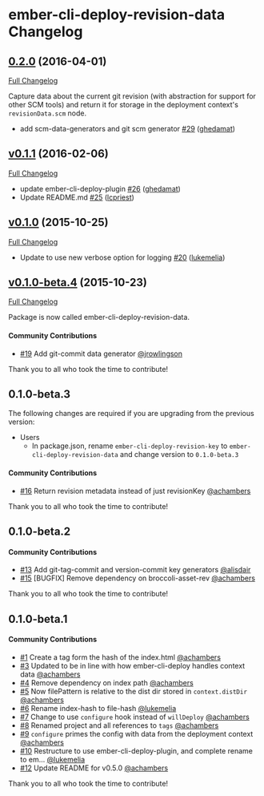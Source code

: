 # ember-cli-deploy-revision-data Changelog

## [0.2.0](https://github.com/ember-cli-deploy/ember-cli-deploy-revision-data/tree/0.2.0) (2016-04-01)
[Full Changelog](https://github.com/ember-cli-deploy/ember-cli-deploy-revision-data/compare/v0.1.1...0.2.0)

Capture data about the current git revision (with abstraction for support for other SCM tools) and return it for storage in the deployment context's `revisionData.scm` node.

- add scm-data-generators and git scm generator [\#29](https://github.com/ember-cli-deploy/ember-cli-deploy-revision-data/pull/29) ([ghedamat](https://github.com/ghedamat))

## [v0.1.1](https://github.com/ember-cli-deploy/ember-cli-deploy-revision-data/tree/v0.1.1) (2016-02-06)
[Full Changelog](https://github.com/ember-cli-deploy/ember-cli-deploy-revision-data/compare/v0.1.0...v0.1.1)

- update ember-cli-deploy-plugin [\#26](https://github.com/ember-cli-deploy/ember-cli-deploy-revision-data/pull/26) ([ghedamat](https://github.com/ghedamat))
- Update README.md [\#25](https://github.com/ember-cli-deploy/ember-cli-deploy-revision-data/pull/25) ([lcpriest](https://github.com/lcpriest))

## [v0.1.0](https://github.com/ember-cli-deploy/ember-cli-deploy-revision-data/tree/v0.1.0) (2015-10-25)
[Full Changelog](https://github.com/ember-cli-deploy/ember-cli-deploy-revision-data/compare/v0.1.0-beta.4...v0.1.0)

- Update to use new verbose option for logging [\#20](https://github.com/ember-cli-deploy/ember-cli-deploy-revision-data/pull/20) ([lukemelia](https://github.com/lukemelia))

## [v0.1.0-beta.4](https://github.com/ember-cli-deploy/ember-cli-deploy-revision-data/tree/v0.1.0-beta.4) (2015-10-23)
[Full Changelog](https://github.com/ember-cli-deploy/ember-cli-deploy-revision-data/compare/v0.1.0-beta.3...v0.1.0-beta.4)

Package is now called ember-cli-deploy-revision-data.

#### Community Contributions

- [#19](https://github.com/ember-cli-deploy/ember-cli-deploy-revision-data/pull/19) Add git-commit data generator [@jrowlingson](https://github.com/jrowlingson)

Thank you to all who took the time to contribute!

## 0.1.0-beta.3

The following changes are required if you are upgrading from the previous version:
- Users
  + In package.json, rename `ember-cli-deploy-revision-key` to `ember-cli-deploy-revision-data` and change
    version to `0.1.0-beta.3`

#### Community Contributions

- [#16](https://github.com/ember-cli-deploy/ember-cli-deploy-revision-data/pull/16) Return revision metadata instead of just revisionKey [@achambers](https://github.com/achambers)

Thank you to all who took the time to contribute!

## 0.1.0-beta.2

#### Community Contributions

- [#13](https://github.com/ember-cli-deploy/ember-cli-deploy-revision-data/pull/13) Add git-tag-commit and version-commit key generators [@alisdair](https://github.com/alisdair)
- [#15](https://github.com/ember-cli-deploy/ember-cli-deploy-revision-data/pull/15) [BUGFIX] Remove dependency on broccoli-asset-rev [@achambers](https://github.com/achambers)

Thank you to all who took the time to contribute!

## 0.1.0-beta.1

#### Community Contributions

- [#1](https://github.com/ember-cli-deploy/ember-cli-deploy-revision-data/pull/1) Create a tag form the hash of the index.html [@achambers](https://github.com/achambers)
- [#3](https://github.com/ember-cli-deploy/ember-cli-deploy-revision-data/pull/3) Updated to be in line with how ember-cli-deploy handles context data [@achambers](https://github.com/achambers)
- [#4](https://github.com/ember-cli-deploy/ember-cli-deploy-revision-data/pull/4) Remove dependency on index path [@achambers](https://github.com/achambers)
- [#5](https://github.com/ember-cli-deploy/ember-cli-deploy-revision-data/pull/5) Now filePattern is relative to the dist dir stored in `context.distDir` [@achambers](https://github.com/achambers)
- [#6](https://github.com/ember-cli-deploy/ember-cli-deploy-revision-data/pull/6) Rename index-hash to file-hash [@lukemelia](https://github.com/lukemelia)
- [#7](https://github.com/ember-cli-deploy/ember-cli-deploy-revision-data/pull/7) Change to use `configure` hook instead of `willDeploy` [@achambers](https://github.com/achambers)
- [#8](https://github.com/ember-cli-deploy/ember-cli-deploy-revision-data/pull/8) Renamed project and all references to `tags` [@achambers](https://github.com/achambers)
- [#9](https://github.com/ember-cli-deploy/ember-cli-deploy-revision-data/pull/9) `configure` primes the config with data from the deployment context [@achambers](https://github.com/achambers)
- [#10](https://github.com/ember-cli-deploy/ember-cli-deploy-revision-data/pull/10) Restructure to use ember-cli-deploy-plugin, and complete rename to em… [@lukemelia](https://github.com/lukemelia)
- [#12](https://github.com/ember-cli-deploy/ember-cli-deploy-revision-data/pull/12) Update README for v0.5.0 [@achambers](https://github.com/achambers)

Thank you to all who took the time to contribute!
